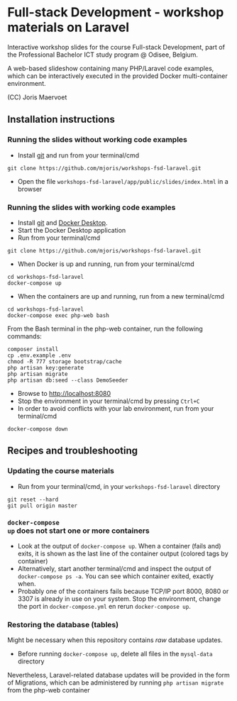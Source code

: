 # Full-stack Development - workshop materials on Laravel
Interactive workshop slides for the course Full-stack Development, part of the Professional Bachelor ICT study program @ Odisee, Belgium.

A web-based slideshow containing many PHP/Laravel code examples, which can be interactively executed in the provided Docker multi-container environment.

(CC) Joris Maervoet

## Installation instructions

### Running the slides without working code examples
* Install [git](https://git-scm.com/downloads) and run from your terminal/cmd
```shell
git clone https://github.com/mjoris/workshops-fsd-laravel.git
```
* Open the file <code>workshops-fsd-laravel/app/public/slides/index.html</code> in a browser

### Running the slides with working code examples
* Install [git](https://git-scm.com/downloads) and [Docker Desktop](https://www.docker.com/products/docker-desktop).
* Start the Docker Desktop application
* Run from your terminal/cmd
```shell
git clone https://github.com/mjoris/workshops-fsd-laravel.git
```
* When Docker is up and running, run from your terminal/cmd
```shell
cd workshops-fsd-laravel
docker-compose up
```
* When the containers are up and running, run from a new terminal/cmd
```shell
cd workshops-fsd-laravel
docker-compose exec php-web bash
```
From the Bash terminal in the php-web container, run the following commands:
```shell
composer install
cp .env.example .env
chmod -R 777 storage bootstrap/cache
php artisan key:generate
php artisan migrate
php artisan db:seed --class DemoSeeder
```
* Browse to [http://localhost:8080](http://localhost:8080)
* Stop the environment in your terminal/cmd by pressing <code>Ctrl+C</code>
* In order to avoid conflicts with your lab environment, run from your terminal/cmd
```shell
docker-compose down
```

## Recipes and troubleshooting

### Updating the course materials 
* Run from your terminal/cmd, in your <code>workshops-fsd-laravel</code> directory
```shell
git reset --hard
git pull origin master
```

### <code>docker-compose up</code> does not start one or more containers
* Look at the output of <code>docker-compose up</code>. When a container (fails and) exits, it is shown as the last line of the container output (colored tags by container)
* Alternatively, start another terminal/cmd and inspect the output of <code>docker-compose ps -a</code>. You can see which container exited, exactly when.
* Probably one of the containers fails because TCP/IP port 8000, 8080 or 3307 is already in use on your system. Stop the environment, change the port in <code>docker-compose.yml</code> en rerun <code>docker-compose up</code>.

### Restoring the database (tables)
Might be necessary when this repository contains *raw* database updates.
* Before running <code>docker-compose up</code>, delete all files in the <code>mysql-data</code> directory

Nevertheless, Laravel-related database updates will be provided in the form of Migrations, which can be administered by running ```php artisan migrate``` from the php-web container
